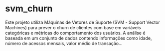 # svm_churn
Este projeto utiliza Máquinas de Vetores de Suporte (SVM - Support Vector Machines) para prever o churn de clientes com base em variáveis categóricas e métricas do comportamento dos usuários. A análise é baseada em um conjunto de dados contendo informações como idade, número de acessos mensais, valor médio de transação...
